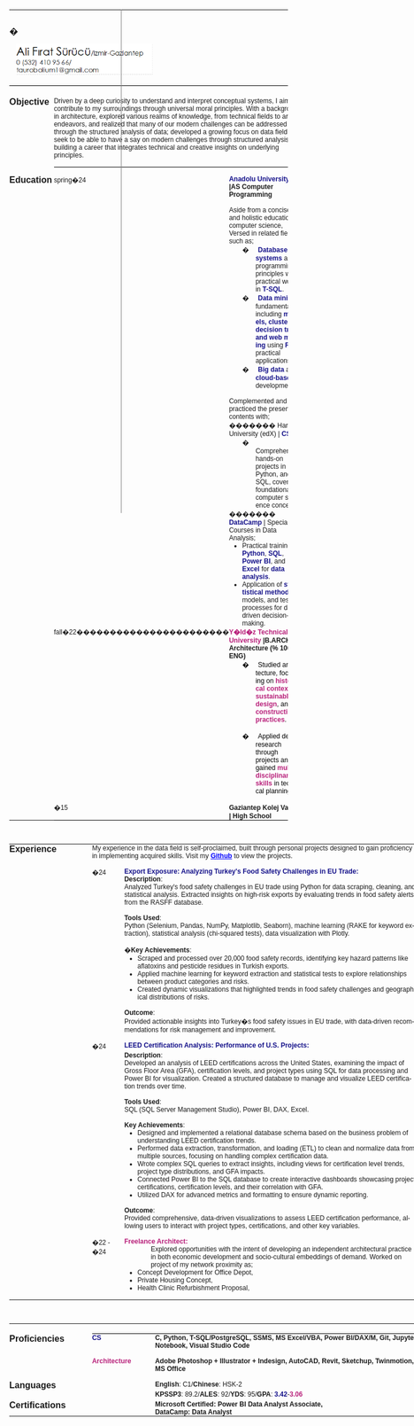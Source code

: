 <html>

<head>
<meta http-equiv=Content-Type content="text/html; charset=UTF-8">
<meta name=Generator content="Microsoft Word 15 (filtered)">
<style>
<!--
 /* Font Definitions */
 @font-face
	{font-family:Wingdings;
	panose-1:5 0 0 0 0 0 0 0 0 0;}
@font-face
	{font-family:"Cambria Math";
	panose-1:2 4 5 3 5 4 6 3 2 4;}
@font-face
	{font-family:"Century Gothic";
	panose-1:2 11 5 2 2 2 2 2 2 4;}
@font-face
	{font-family:JosefinSlab-Thin;
	panose-1:0 0 0 0 0 0 0 0 0 0;}
 /* Style Definitions */
 p.MsoNormal, li.MsoNormal, div.MsoNormal
	{margin:0cm;
	font-size:9.0pt;
	font-family:"Century Gothic",sans-serif;}
h1
	{margin:0cm;
	page-break-after:avoid;
	font-size:12.0pt;
	font-family:"Century Gothic",sans-serif;}
h2
	{margin:0cm;
	page-break-after:avoid;
	font-size:9.0pt;
	font-family:"Century Gothic",sans-serif;}
h3
	{margin-top:0cm;
	margin-right:0cm;
	margin-bottom:3.0pt;
	margin-left:28.8pt;
	text-indent:-14.4pt;
	page-break-after:avoid;
	font-size:9.0pt;
	font-family:"Century Gothic",sans-serif;
	font-weight:normal;}
a:link, span.MsoHyperlink
	{color:blue;
	text-decoration:underline;}
p.MsoListParagraph, li.MsoListParagraph, div.MsoListParagraph
	{margin-top:0cm;
	margin-right:0cm;
	margin-bottom:0cm;
	margin-left:36.0pt;
	font-size:9.0pt;
	font-family:"Century Gothic",sans-serif;}
p.MsoListParagraphCxSpFirst, li.MsoListParagraphCxSpFirst, div.MsoListParagraphCxSpFirst
	{margin-top:0cm;
	margin-right:0cm;
	margin-bottom:0cm;
	margin-left:36.0pt;
	font-size:9.0pt;
	font-family:"Century Gothic",sans-serif;}
p.MsoListParagraphCxSpMiddle, li.MsoListParagraphCxSpMiddle, div.MsoListParagraphCxSpMiddle
	{margin-top:0cm;
	margin-right:0cm;
	margin-bottom:0cm;
	margin-left:36.0pt;
	font-size:9.0pt;
	font-family:"Century Gothic",sans-serif;}
p.MsoListParagraphCxSpLast, li.MsoListParagraphCxSpLast, div.MsoListParagraphCxSpLast
	{margin-top:0cm;
	margin-right:0cm;
	margin-bottom:0cm;
	margin-left:36.0pt;
	font-size:9.0pt;
	font-family:"Century Gothic",sans-serif;}
p.Name, li.Name, div.Name
	{mso-style-name:Name;
	margin:0cm;
	font-size:36.0pt;
	font-family:"Century Gothic",sans-serif;}
.MsoChpDefault
	{font-size:10.0pt;}
 /* Page Definitions */
 @page WordSection1
	{size:612.0pt 792.0pt;
	margin:1.0cm 1.0cm 1.0cm 1.0cm;}
div.WordSection1
	{page:WordSection1;}
 /* List Definitions */
 ol
	{margin-bottom:0cm;}
ul
	{margin-bottom:0cm;}
-->
</style>

</head>

<body lang=EN-US link=blue vlink=purple style='word-wrap:break-word'>

<div class=WordSection1>

<p class=MsoNormal>&nbsp;</p>

<table class=MsoNormalTable border=0 cellspacing=0 cellpadding=0
 style='border-collapse:collapse'>
 <tr style='height:68.05pt'>
  <td width=737 colspan=4 style='width:552.85pt;padding:0cm 0cm 0cm 0cm;
  height:68.05pt'>
  <p class=Name><span style='font-size:12.0pt'>�</span></p>
  <p class=Name><img width=248 height=57
  src="assets/Ali_Firat_Surucu_CV_filtered_files/image001.gif" align=left hspace=12
  vspace=5
  alt="Ali F�rat S�r�c�/Izmir-Gaziantep&#13;&#10;0 (532) 410 95 66/&#13;&#10;taurobolium1@gmail.com&#13;&#10;"></p>
  </td>
 </tr>
 <tr style='height:3.0pt'>
  <td width=737 colspan=4 valign=top style='width:552.85pt;border:none;
  border-bottom:solid windowtext 1.0pt;padding:0cm 0cm 0cm 0cm;height:3.0pt'>
  <p class=MsoNormal>&nbsp;</p>
  </td>
 </tr>
 <tr style='height:15.25pt'>
  <td width=737 colspan=4 valign=top style='width:552.85pt;border:none;
  padding:0cm 0cm 0cm 0cm;height:15.25pt'>
  <p class=MsoNormal><span style='position:relative;z-index:251662336'><span
  style='position:absolute;left:202px;top:-163px;width:2px;height:1401px'><img
  width=1 height=934 src="assets/Ali_Firat_Surucu_CV_filtered_files/image002.gif"></span></span></p>
  </td>
 </tr>
 <tr style='height:43.4pt'>
  <td width=126 valign=top style='width:94.5pt;padding:0cm 0cm 0cm 0cm;
  height:43.4pt'>
  <h1>Objective</h1>
  </td>
  <td width=24 valign=top style='width:18.0pt;padding:0cm 0cm 0cm 0cm;
  height:43.4pt'>
  <p class=MsoNormal>&nbsp;</p>
  </td>
  <td width=587 colspan=2 valign=top style='width:440.35pt;padding:0cm 0cm 0cm 0cm;
  height:43.4pt'>
  <p class=MsoNormal>Driven by a deep curiosity to understand and interpret
  conceptual systems, I aim to contribute to my surroundings through universal
  moral principles. With a background in architecture, explored various realms
  of knowledge, from technical fields to artistic endeavors, and realized that
  many of our modern challenges can be addressed through the structured
  analysis of data; developed a growing focus on data field. I seek to be able
  to have a say on modern challenges through structured analysis, building a
  career that integrates technical and creative insights on underlying
  principles.</p>
  </td>
 </tr>
 <tr style='height:3.0pt'>
  <td width=126 valign=top style='width:94.5pt;padding:0cm 0cm 0cm 0cm;
  height:3.0pt'>
  <p class=MsoNormal>&nbsp;</p>
  </td>
  <td width=24 valign=top style='width:18.0pt;padding:0cm 0cm 0cm 0cm;
  height:3.0pt'>
  <p class=MsoNormal>&nbsp;</p>
  </td>
  <td width=587 colspan=2 valign=top style='width:440.35pt;border:none;
  border-bottom:solid windowtext 1.0pt;padding:0cm 0cm 0cm 0cm;height:3.0pt'>
  <p class=MsoNormal>&nbsp;</p>
  </td>
 </tr>
 <tr style='height:2.5pt'>
  <td width=126 valign=top style='width:94.5pt;padding:0cm 0cm 0cm 0cm;
  height:2.5pt'>
  <p class=MsoNormal>&nbsp;</p>
  </td>
  <td width=24 valign=top style='width:18.0pt;padding:0cm 0cm 0cm 0cm;
  height:2.5pt'>
  <p class=MsoNormal>&nbsp;</p>
  </td>
  <td width=587 colspan=2 valign=top style='width:440.35pt;border:none;
  padding:0cm 0cm 0cm 0cm;height:2.5pt'>
  <p class=MsoNormal>&nbsp;</p>
  </td>
 </tr>
 <tr style='height:5.0cm'>
  <td width=126 valign=top style='width:94.5pt;padding:0cm 0cm 0cm 0cm;
  height:5.0cm'>
  <h1>Education</h1>
  </td>
  <td width=24 valign=top style='width:18.0pt;padding:0cm 0cm 0cm 0cm;
  height:5.0cm'>
  <p class=MsoNormal>&nbsp;</p>
  </td>
  <td width=58 valign=top style='width:43.45pt;padding:0cm 0cm 0cm 0cm;
  height:5.0cm'>
  <p class=MsoNormal>spring�24</p>
  </td>
  <td width=529 valign=top style='width:14.0cm;padding:0cm 0cm 0cm 0cm;
  height:5.0cm'>
  <h2><span style='color:#15128A'>Anadolu University</span><span
  style='color:#548DD4'> </span>|AS Computer Programming</h2>
  <p class=MsoNormal><br>
  Aside from a concise and holistic education in computer science, Versed in
  related field such as;</p>
  <p class=MsoListParagraphCxSpFirst style='text-indent:-18.0pt'><span
  style='font-family:Symbol'>�<span style='font:7.0pt "Times New Roman"'>&nbsp;&nbsp;&nbsp;&nbsp;&nbsp;&nbsp;
  </span></span><b><span style='color:#15128A'>Database systems</span></b> and
  programming principles with practical work in <b><span style='color:#15128A'>T-SQL</span></b>.</p>
  <p class=MsoListParagraphCxSpMiddle style='text-indent:-18.0pt'><span
  style='font-family:Symbol'>�<span style='font:7.0pt "Times New Roman"'>&nbsp;&nbsp;&nbsp;&nbsp;&nbsp;&nbsp;
  </span></span><b><span style='color:#15128A'>Data mining</span></b><span
  style='color:#15128A'> </span>fundamentals, including <b><span
  style='color:#15128A'>models, clustering, decision trees, and web mining</span></b>
  using <b><span style='color:#15128A'>R</span></b> for practical applications.</p>
  <p class=MsoListParagraphCxSpLast style='text-indent:-18.0pt'><span
  style='font-family:Symbol'>�<span style='font:7.0pt "Times New Roman"'>&nbsp;&nbsp;&nbsp;&nbsp;&nbsp;&nbsp;
  </span></span><b><span style='color:#15128A'>Big data </span></b>and <b><span
  style='color:#15128A'>cloud-based</span></b><span style='color:#15128A'> </span>development.</p>
  <p class=MsoNormal>&nbsp;</p>
  <p class=MsoNormal>Complemented and practiced the presented contents with;</p>
  <p class=MsoNormal>������� Harvard University (edX) | <b><span
  style='color:#15128A'>CS50</span></b>:</p>
  <p class=MsoListParagraph style='text-indent:-18.0pt'><span style='font-family:
  Symbol'>�<span style='font:7.0pt "Times New Roman"'>&nbsp;&nbsp;&nbsp;&nbsp;&nbsp;&nbsp;
  </span></span>Comprehensive hands-on projects in C, Python, and SQL, covering
  foundational computer science concepts.</p>
  <p class=MsoNormal>������� <b><span style='color:#15128A'>DataCamp</span></b>
  | Specialized Courses in Data Analysis;</p>
  <ul style='margin-top:0cm' type=disc>
   <li class=MsoNormal>Practical training in <b><span style='color:#15128A'>Python</span></b>,
       <b><span style='color:#15128A'>SQL</span></b>, <b><span
       style='color:#15128A'>Power BI</span></b>, and <b><span
       style='color:#15128A'>Excel</span></b> for <b><span style='color:#15128A'>data
       analysis</span></b>.</li>
   <li class=MsoNormal>Application of <b><span style='color:#15128A'>statistical
       methods</span></b>, models, and testing processes for data-driven
       decision-making.</li>
  </ul>
  </td>
 </tr>
 <tr style='height:63.0pt'>
  <td width=126 valign=top style='width:94.5pt;padding:0cm 0cm 0cm 0cm;
  height:63.0pt'>
  <h1>&nbsp;</h1>
  </td>
  <td width=24 valign=top style='width:18.0pt;padding:0cm 0cm 0cm 0cm;
  height:63.0pt'>
  <p class=MsoNormal>&nbsp;</p>
  </td>
  <td width=58 valign=top style='width:43.45pt;padding:0cm 0cm 0cm 0cm;
  height:63.0pt'>
  <p class=MsoNormal>fall�22����������������������� </p>
  <p class=MsoNormal>&nbsp;</p>
  </td>
  <td width=529 valign=top style='width:14.0cm;padding:0cm 0cm 0cm 0cm;
  height:63.0pt'>
  <p class=MsoNormal><b><span style='color:#B8207A'>Y�ld�z Technical University</span></b><b>
  |B.ARCH Architecture (% 100 ENG)</b></p>
  <p class=MsoListParagraph style='text-indent:-18.0pt;text-autospace:none'><span
  style='font-family:Symbol;color:black'>�<span style='font:7.0pt "Times New Roman"'>&nbsp;&nbsp;&nbsp;&nbsp;&nbsp;&nbsp;
  </span></span><span style='color:black'>Studied architecture, focusing on </span><b><span
  style='color:#B8207A'>historical contexts</span></b><span style='color:black'>,
  </span><b><span style='color:#B8207A'>sustainable design</span></b><span
  style='color:black'>, and </span><b><span style='color:#B8207A'>construction practices</span></b><span
  style='color:black'>.</span></p>
  <p class=MsoNormal style='text-autospace:none'><span style='color:black'>&nbsp;</span></p>
  <p class=MsoListParagraph style='text-indent:-18.0pt;text-autospace:none'><span
  style='font-family:Symbol;color:black'>�<span style='font:7.0pt "Times New Roman"'>&nbsp;&nbsp;&nbsp;&nbsp;&nbsp;&nbsp;
  </span></span><span style='color:black'>Applied design research through
  projects and gained </span><b><span style='color:#B8207A'>multidisciplinary
  skills</span></b><span style='color:black'> in technical planning.</span></p>
  <p class=MsoNormal style='text-autospace:none'><span style='color:black'>&nbsp;</span></p>
  </td>
 </tr>
 <tr style='height:4.8pt'>
  <td width=126 valign=top style='width:94.5pt;padding:0cm 0cm 0cm 0cm;
  height:4.8pt'>
  <h1>&nbsp;</h1>
  </td>
  <td width=24 valign=top style='width:18.0pt;padding:0cm 0cm 0cm 0cm;
  height:4.8pt'>
  <p class=MsoNormal>&nbsp;</p>
  </td>
  <td width=58 valign=top style='width:43.45pt;border:none;border-bottom:solid windowtext 1.0pt;
  padding:0cm 0cm 0cm 0cm;height:4.8pt'>
  <p class=MsoNormal>�15</p>
  </td>
  <td width=529 valign=top style='width:14.0cm;border:none;border-bottom:solid windowtext 1.0pt;
  padding:0cm 0cm 0cm 0cm;height:4.8pt'>
  <h2>Gaziantep Kolej Vakf� | High School</h2>
  </td>
 </tr>
</table>

<p class=MsoNormal>&nbsp;</p>

<table class=MsoNormalTable border=0 cellspacing=0 cellpadding=0 width=737
 style='width:552.85pt;border-collapse:collapse'>
 <tr>
  <td width=126 valign=top style='width:94.25pt;padding:0cm 0cm 0cm 0cm'>
  <h1>Experience</h1>
  </td>
  <td width=24 valign=top style='width:18.0pt;padding:0cm 0cm 0cm 0cm'>
  <p class=MsoNormal>&nbsp;</p>
  </td>
  <td width=587 colspan=2 valign=top style='width:440.6pt;padding:0cm 0cm 0cm 0cm'>
  <p class=MsoNormal>My experience in the data field is self-proclaimed, built
  through personal projects designed to gain proficiency in implementing
  acquired skills. Visit my <a
  href="https://github.com/medicineman11/Data_Projects_Portfolio.git"><b>Github</b></a>
  to view the projects.</p>
  <p class=MsoNormal>&nbsp;</p>
  </td>
 </tr>
 <tr>
  <td width=126 valign=top style='width:94.25pt;padding:0cm 0cm 0cm 0cm'>
  <p class=MsoNormal>&nbsp;</p>
  </td>
  <td width=24 valign=top style='width:18.0pt;padding:0cm 0cm 0cm 0cm'>
  <p class=MsoNormal>&nbsp;</p>
  </td>
  <td width=58 valign=top style='width:43.7pt;padding:0cm 0cm 0cm 0cm'>
  <p class=MsoNormal>�24</p>
  </td>
  <td width=529 valign=top style='width:14.0cm;padding:0cm 0cm 0cm 0cm'>
  <p class=MsoNormal><b><span style='color:#15128A'>Export Exposure: Analyzing
  Turkey's Food Safety Challenges in EU Trade:</span></b></p>
  <p class=MsoNormal><b>Description</b>: </p>
  <p class=MsoNormal>Analyzed Turkey's food safety challenges in EU trade using
  Python for data scraping, cleaning, and statistical analysis. Extracted
  insights on high-risk exports by evaluating trends in food safety alerts from
  the RASFF database.</p>
  <p class=MsoNormal>&nbsp;</p>
  <p class=MsoNormal><b>Tools Used</b>: </p>
  <p class=MsoNormal>Python (Selenium, Pandas, NumPy, Matplotlib, Seaborn),
  machine learning (RAKE for keyword extraction), statistical analysis
  (chi-squared tests), data visualization with Plotly.</p>
  <p class=MsoNormal>&nbsp;</p>
  <p class=MsoNormal>�<b>Key Achievements</b>:</p>
  <ul style='margin-top:0cm' type=disc>
   <li class=MsoNormal>Scraped and processed over 20,000 food safety records,
       identifying key hazard patterns like aflatoxins and pesticide residues
       in Turkish exports.</li>
   <li class=MsoNormal>Applied machine learning for keyword extraction and
       statistical tests to explore relationships between product categories
       and risks.</li>
   <li class=MsoNormal><span style='position:absolute;z-index:251668480;
       left:0px;margin-left:-5px;margin-top:612px;width:2px;height:1407px'><img
       width=1 height=938 src="asssets/Ali_Firat_Surucu_CV_filtered_files/image003.gif"></span>Created
       dynamic visualizations that highlighted trends in food safety challenges
       and geographical distributions of risks.</li>
  </ul>
  <p class=MsoNormal style='margin-left:36.0pt'>&nbsp;</p>
  <p class=MsoNormal><b>Outcome</b>:</p>
  <p class=MsoNormal>Provided actionable insights into Turkey�s food safety
  issues in EU trade, with data-driven recommendations for risk management and
  improvement.</p>
  <p class=MsoNormal>&nbsp;</p>
  </td>
 </tr>
 <tr>
  <td width=126 valign=top style='width:94.25pt;padding:0cm 0cm 0cm 0cm'>
  <p class=MsoNormal>&nbsp;</p>
  </td>
  <td width=24 valign=top style='width:18.0pt;padding:0cm 0cm 0cm 0cm'>
  <p class=MsoNormal>&nbsp;</p>
  </td>
  <td width=58 valign=top style='width:43.7pt;padding:0cm 0cm 0cm 0cm'>
  <p class=MsoNormal>�24</p>
  </td>
  <td width=529 valign=top style='width:14.0cm;padding:0cm 0cm 0cm 0cm'>
  <h3 style='margin-left:0cm;text-indent:0cm'><b><span style='color:#15128A'>LEED
  Certification Analysis: Performance of U.S. Projects:</span></b></h3>
  <p class=MsoNormal><b>Description</b>:</p>
  <p class=MsoNormal>Developed an analysis of LEED certifications across the United
  States, examining the impact of Gross Floor Area (GFA), certification levels,
  and project types using SQL for data processing and Power BI for
  visualization. Created a structured database to manage and visualize LEED
  certification trends over time.</p>
  <p class=MsoNormal>&nbsp;</p>
  <p class=MsoNormal><b>Tools Used</b>:</p>
  <p class=MsoNormal>SQL (SQL Server Management Studio), Power BI, DAX, Excel.</p>
  <p class=MsoNormal>&nbsp;</p>
  <p class=MsoNormal><b>Key Achievements</b>:</p>
  <ul style='margin-top:0cm' type=disc>
   <li class=MsoNormal>Designed and implemented a relational database schema
       based on the business problem of understanding LEED certification
       trends.</li>
   <li class=MsoNormal>Performed data extraction, transformation, and loading
       (ETL) to clean and normalize data from multiple sources, focusing on
       handling complex certification data.</li>
   <li class=MsoNormal>Wrote complex SQL queries to extract insights, including
       views for certification level trends, project type distributions, and
       GFA impacts.</li>
   <li class=MsoNormal>Connected Power BI to the SQL database to create
       interactive dashboards showcasing project certifications, certification
       levels, and their correlation with GFA.</li>
   <li class=MsoNormal>Utilized DAX for advanced metrics and formatting to ensure
       dynamic reporting.</li>
  </ul>
  <p class=MsoNormal style='margin-left:36.0pt'>&nbsp;</p>
  <p class=MsoNormal><b>Outcome</b>:</p>
  <p class=MsoNormal>Provided comprehensive, data-driven visualizations to
  assess LEED certification performance, allowing users to interact with
  project types, certifications, and other key variables.</p>
  <p class=MsoNormal>&nbsp;</p>
  </td>
 </tr>
 <tr>
  <td width=126 valign=top style='width:94.25pt;padding:0cm 0cm 0cm 0cm'>
  <p class=MsoNormal>&nbsp;</p>
  </td>
  <td width=24 valign=top style='width:18.0pt;padding:0cm 0cm 0cm 0cm'>
  <p class=MsoNormal>&nbsp;</p>
  </td>
  <td width=58 valign=top style='width:43.7pt;padding:0cm 0cm 0cm 0cm'>
  <p class=MsoNormal>�22 - �24</p>
  </td>
  <td width=529 valign=top style='width:14.0cm;padding:0cm 0cm 0cm 0cm'>
  <p class=MsoNormal><b><span style='color:#B8207A'>Freelance Architect:</span></b></p>
  <p class=MsoListParagraph>Explored opportunities with the intent of
  developing an independent architectural practice in both economic development
  and socio-cultural embeddings of demand. Worked on project of my network
  proximity as;</p>
  <ul style='margin-top:0cm' type=disc>
   <li class=MsoNormal>Concept Development for Office Depot,</li>
   <li class=MsoNormal>Private Housing Concept, </li>
   <li class=MsoNormal>Health Clinic Refurbishment Proposal, </li>
  </ul>
  <p class=MsoNormal>&nbsp;</p>
  </td>
 </tr>
</table>

<p class=MsoNormal>&nbsp;</p>

<table class=MsoNormalTable border=0 cellspacing=0 cellpadding=0 width=737
 style='width:552.85pt;border-collapse:collapse'>
 <tr style='height:12.6pt'>
  <td width=126 valign=top style='width:94.25pt;padding:0cm 0cm 0cm 0cm;
  height:12.6pt'>
  <p class=MsoNormal>&nbsp;</p>
  </td>
  <td width=24 valign=top style='width:18.0pt;padding:0cm 0cm 0cm 0cm;
  height:12.6pt'>
  <p class=MsoNormal>&nbsp;</p>
  </td>
  <td width=114 valign=top style='width:85.5pt;border:none;border-bottom:solid windowtext 1.0pt;
  padding:0cm 0cm 0cm 0cm;height:12.6pt'>
  <p class=MsoNormal>&nbsp;</p>
  </td>
  <td width=473 valign=top style='width:355.1pt;border:none;border-bottom:solid windowtext 1.0pt;
  padding:0cm 0cm 0cm 0cm;height:12.6pt'>
  <p class=MsoNormal>&nbsp;</p>
  </td>
 </tr>
 <tr>
  <td width=126 valign=top style='width:94.25pt;padding:0cm 0cm 0cm 0cm'>
  <h1>Proficiencies</h1>
  </td>
  <td width=24 valign=top style='width:18.0pt;padding:0cm 0cm 0cm 0cm'>
  <p class=MsoNormal>&nbsp;</p>
  </td>
  <td width=114 valign=top style='width:85.5pt;padding:0cm 0cm 0cm 0cm'>
  <p class=MsoNormal><b><span style='color:#15128A'>CS</span></b></p>
  </td>
  <td width=473 valign=top style='width:355.1pt;padding:0cm 0cm 0cm 0cm'>
  <p class=MsoNormal><b>C, Python, T-SQL/PostgreSQL, SSMS, MS Excel/VBA, Power
  BI/DAX/M, Git, Jupyter Notebook, Visual Studio Code</b></p>
  <p class=MsoNormal>&nbsp;</p>
  </td>
 </tr>
 <tr>
  <td width=126 valign=top style='width:94.25pt;padding:0cm 0cm 0cm 0cm'>
  <p class=MsoNormal>&nbsp;</p>
  </td>
  <td width=24 valign=top style='width:18.0pt;padding:0cm 0cm 0cm 0cm'>
  <p class=MsoNormal>&nbsp;</p>
  </td>
  <td width=114 valign=top style='width:85.5pt;padding:0cm 0cm 0cm 0cm'>
  <p class=MsoNormal><b><span style='color:#B8207A'>Architecture</span></b></p>
  </td>
  <td width=473 valign=top style='width:355.1pt;padding:0cm 0cm 0cm 0cm'>
  <p class=MsoNormal><b>Adobe Photoshop + Illustrator + Indesign, AutoCAD,
  Revit, Sketchup, Twinmotion, MS Office</b></p>
  <p class=MsoNormal>&nbsp;</p>
  </td>
 </tr>
 <tr>
  <td width=126 valign=top style='width:94.25pt;padding:0cm 0cm 0cm 0cm'>
  <p class=MsoNormal><b><span style='font-size:12.0pt'>Languages</span></b></p>
  </td>
  <td width=24 valign=top style='width:18.0pt;padding:0cm 0cm 0cm 0cm'>
  <p class=MsoNormal>&nbsp;</p>
  </td>
  <td width=114 valign=top style='width:85.5pt;padding:0cm 0cm 0cm 0cm'>
  <p class=MsoNormal>&nbsp;</p>
  </td>
  <td width=473 valign=top style='width:355.1pt;padding:0cm 0cm 0cm 0cm'>
  <p class=MsoNormal><b>English</b>: C1/<b>Chinese</b>: HSK-2</p>
  </td>
 </tr>
 <tr>
  <td width=126 valign=top style='width:94.25pt;padding:0cm 0cm 0cm 0cm'>
  <p class=MsoNormal><b><span style='font-size:12.0pt'>&nbsp;</span></b></p>
  </td>
  <td width=24 valign=top style='width:18.0pt;padding:0cm 0cm 0cm 0cm'>
  <p class=MsoNormal>&nbsp;</p>
  </td>
  <td width=114 valign=top style='width:85.5pt;padding:0cm 0cm 0cm 0cm'>
  <p class=MsoNormal>&nbsp;</p>
  </td>
  <td width=473 valign=top style='width:355.1pt;padding:0cm 0cm 0cm 0cm'>
  <p class=MsoNormal><b>KPSSP3</b>: 89.2/<b>ALES</b>: 92/<b>YDS</b>: 95/<b>GPA</b>:
  <b><span style='color:#15128A'>3.42</span></b>-<b><span style='color:#B8207A'>3.06</span></b></p>
  </td>
 </tr>
 <tr>
  <td width=126 valign=top style='width:94.25pt;padding:0cm 0cm 0cm 0cm'>
  <p class=MsoNormal><b><span style='font-size:12.0pt'>Certifications</span></b></p>
  </td>
  <td width=24 valign=top style='width:18.0pt;padding:0cm 0cm 0cm 0cm'>
  <p class=MsoNormal>&nbsp;</p>
  </td>
  <td width=114 valign=top style='width:85.5pt;padding:0cm 0cm 0cm 0cm'>
  <p class=MsoNormal>&nbsp;</p>
  </td>
  <td width=473 valign=top style='width:355.1pt;padding:0cm 0cm 0cm 0cm'>
  <p class=MsoNormal><b>Microsoft Certified: Power BI Data Analyst Associate,</b></p>
  <p class=MsoNormal><b>DataCamp: Data Analyst</b></p>
  </td>
 </tr>
</table>

<p class=MsoNormal>&nbsp;</p>

<p class=MsoNormal>&nbsp;</p>

</div>

</body>

</html>
